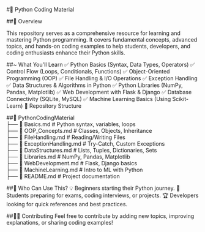 #🐍 Python Coding Material

##📌 Overview

This repository serves as a comprehensive resource for learning and mastering Python programming. It covers fundamental concepts, advanced topics, and hands-on coding examples to help students, developers, and coding enthusiasts enhance their Python skills.

##~ What You'll Learn
✅ Python Basics (Syntax, Data Types, Operators)
✅ Control Flow (Loops, Conditionals, Functions)
✅ Object-Oriented Programming (OOP)
✅ File Handling & I/O Operations
✅ Exception Handling
✅ Data Structures & Algorithms in Python
✅ Python Libraries (NumPy, Pandas, Matplotlib)
✅ Web Development with Flask & Django
✅ Database Connectivity (SQLite, MySQL)
✅ Machine Learning Basics (Using Scikit-Learn)
📂 Repository Structure


##📁 PythonCodingMaterial  
 ├── 📄 Basics.md             # Python syntax, variables, loops  
 ├── 📄 OOP_Concepts.md       # Classes, Objects, Inheritance  
 ├── 📄 FileHandling.md       # Reading/Writing Files  
 ├── 📄 ExceptionHandling.md  # Try-Catch, Custom Exceptions  
 ├── 📄 DataStructures.md     # Lists, Tuples, Dictionaries, Sets  
 ├── 📄 Libraries.md          # NumPy, Pandas, Matplotlib  
 ├── 📄 WebDevelopment.md     # Flask, Django basics  
 ├── 📄 MachineLearning.md    # Intro to ML with Python  
 ├── 📄 README.md             # Project documentation  


##🎯 Who Can Use This?
💡 Beginners starting their Python journey.
🎯 Students preparing for exams, coding interviews, or projects.
🏆 Developers looking for quick references and best practices.


##👨‍💻 Contributing
Feel free to contribute by adding new topics, improving explanations, or sharing coding examples!
